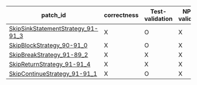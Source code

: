  | patch_id |correctness |Test-validation |NPEX-validation |
 |--- | --- | --- | --- | 
 | [SkipSinkStatementStrategy_91-91_3](./patches/SkipSinkStatementStrategy_91-91_3/patch.java#L102) | X | O | X | 
 | [SkipBlockStrategy_90-91_0](./patches/SkipBlockStrategy_90-91_0/patch.java#L101) | X | O | X | 
 | [SkipBreakStrategy_91-89_2](./patches/SkipBreakStrategy_91-89_2/patch.java#L102) | X | X | X | 
 | [SkipReturnStrategy_91-91_4](./patches/SkipReturnStrategy_91-91_4/patch.java#L102) | X | X | X | 
 | [SkipContinueStrategy_91-91_1](./patches/SkipContinueStrategy_91-91_1/patch.java#L102) | X | O | X | 
